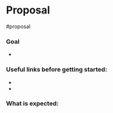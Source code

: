 # Proposal
#proposal 
### Goal
- 

### Useful links before getting started:
- 
- 

### What is expected: